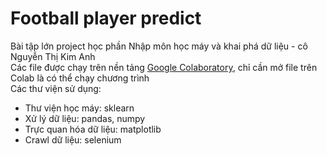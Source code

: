 # Football player predict
Bài tập lớn project học phần Nhập môn học máy và khai phá dữ liệu - cô Nguyễn Thị Kim Anh\
Các file được chạy trên nền tảng [Google Colaboratory](https://colab.research.google.com/), chỉ cần mở file trên Colab là có thể chạy chương trình\
Các thư viện sử dụng:

- Thư viện học máy: sklearn
- Xử lý dữ liệu: pandas, numpy
- Trực quan hóa dữ liệu: matplotlib
- Crawl dữ liệu: selenium